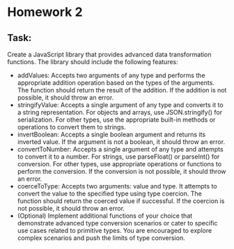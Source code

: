 # Homework 2

## Task:
Create a JavaScript library that provides advanced data transformation functions. The library should include the following features:
* addValues: Accepts two arguments of any type and performs the appropriate addition operation based on the types of the arguments. The function should return the result of the addition. If the addition is not possible, it should throw an error.
* stringifyValue: Accepts a single argument of any type and converts it to a string representation. For objects and arrays, use JSON.stringify() for serialization. For other types, use the appropriate built-in methods or operations to convert them to strings.
* invertBoolean: Accepts a single boolean argument and returns its inverted value. If the argument is not a boolean, it should throw an error.
* convertToNumber: Accepts a single argument of any type and attempts to convert it to a number. For strings, use parseFloat() or parseInt() for conversion. For other types, use appropriate operations or functions to perform the conversion. If the conversion is not possible, it should throw an error.
* coerceToType: Accepts two arguments: value and type. It attempts to convert the value to the specified type using type coercion. The function should return the coerced value if successful. If the coercion is not possible, it should throw an error.
* (Optional) Implement additional functions of your choice that demonstrate advanced type conversion scenarios or cater to specific use cases related to primitive types. You are encouraged to explore complex scenarios and push the limits of type conversion.